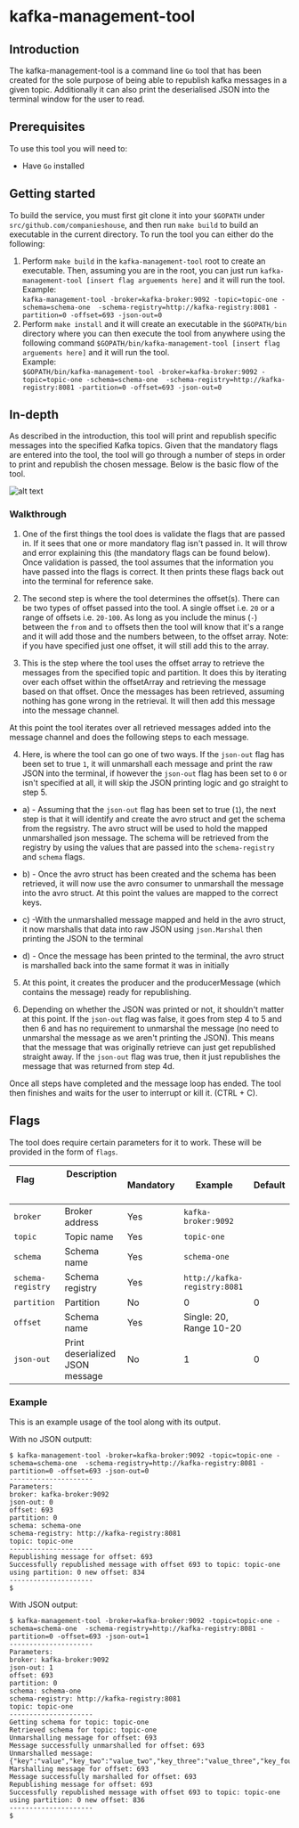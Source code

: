 # kafka-management-tool

## Introduction
The kafka-management-tool is a command line `Go` tool that has been created for the sole purpose of being able to republish kafka messages in a given topic. Additionally it can also print the deserialised JSON into the terminal window for the user to read.

## Prerequisites 
To use this tool you will need to:
- Have `Go` installed

## Getting started
To build the service, you must first git clone it into your `$GOPATH` under `src/github.com/companieshouse`, and then run `make build` to build an executable in the current directory. To run the tool you can either do the following:
1) Perform `make build` in the `kafka-management-tool` root to create an executable. Then, assuming you are in the root, you can just run `kafka-management-tool [insert flag arguements here]` and it will run the tool.   
Example:  
`kafka-management-tool -broker=kafka-broker:9092 -topic=topic-one -schema=schema-one  -schema-registry=http://kafka-registry:8081 -partition=0 -offset=693 -json-out=0`
2) Perform `make install` and it will create an executable in the `$GOPATH/bin` directory where you can then execute the tool from anywhere using the following command `$GOPATH/bin/kafka-management-tool [insert flag arguements here]` and it will run the tool.  
Example:  
`$GOPATH/bin/kafka-management-tool -broker=kafka-broker:9092 -topic=topic-one -schema=schema-one  -schema-registry=http://kafka-registry:8081 -partition=0 -offset=693 -json-out=0`

## In-depth
As described in the introduction, this tool will print and republish specific messages into the specified Kafka topics. Given that the mandatory flags are entered into the tool, the tool will go through a number of steps in order to print and republish the chosen message. Below is the basic flow of the tool.

![alt text](https://user-images.githubusercontent.com/29541485/31217447-e5c36546-a9ae-11e7-94b8-89f38f59b273.png)

### Walkthrough
1) One of the first things the tool does is validate the flags that are passed in. If it sees that one or more mandatory flag isn't passed in. It will throw and error explaining this (the mandatory flags can be found below). Once validation is passed, the tool assumes that the information you have passed into the flags is correct. It then prints these flags back out into the terminal for reference sake.

2) The second step is where the tool determines the offset(s). There can be two types of offset passed into the tool. A single offset i.e. `20` or a range of offsets i.e. `20-100`. As long as you include the minus (`-`) between the `from` and `to` offsets then the tool will know that it's a range and it will add those and the numbers between, to the offset array. Note: if you have specified just one offset, it will still add this to the array.

3) This is the step where the tool uses the offset array to retrieve the messages from the specified topic and partition. It does this by iterating over each offset within the offsetArray and retrieving the message based on that offset. Once the messages has been retrieved, assuming nothing has gone wrong in the retrieval. It will then add this message into the message channel.

At this point the tool iterates over all retrieved messages added into the message channel and does the following steps to each message.

4) Here, is where the tool can go one of two ways. If the `json-out` flag has been set to true `1`, it will unmarshall each message and print the raw JSON into the terminal, if however the `json-out` flag has been set to `0` or isn't specified at all, it will skip the JSON printing logic and go straight to step 5.

 - a)  - Assuming that the `json-out` flag has been set to true (`1`), the next step is that it will identify and create the avro struct and get the schema from the regsistry. The avro struct will be used to hold the mapped unmarshalled json message. The schema will be retrieved from the registry by using the values that are passed into the `schema-registry` and `schema` flags.

 - b)  - Once the avro struct has been created and the schema has been retrieved, it will now use the avro consumer to unmarshall the message into the avro struct. At this point the values are mapped to the correct keys.

 - c)  -With the unmarshalled message mapped and held in the avro struct, it now marshalls that data into raw JSON using `json.Marshal` then printing the JSON to the terminal

 - d)  - Once the message has been printed to the terminal, the avro struct is marshalled back into the same format it was in initially

5) At this point, it creates the producer and the producerMessage (which contains the message) ready for republishing.

6) Depending on whether the JSON was printed or not, it shouldn't matter at this point. If the `json-out` flag was false, it goes from step 4 to 5 and then 6 and has no requirement to unmarshal the message (no need to unmarshal the message as we aren't printing the JSON). This means that the message that was originally retrieve can just get republished straight away. If the `json-out` flag was true, then it just republishes the message that was returned from step 4d.

Once all steps have completed and the message loop has ended. The tool then finishes and waits for the user to interrupt or kill it. (CTRL + C).

## Flags
The tool does require certain parameters for it to work. These will be provided in the form of `flags`.

| Flag                          | Description                         | Mandatory    | Example                 | Default  |
| ----------------------------- | ----------------------------------- | ------------ | ----------------------- | -------- |
| `broker`                      | Broker address                      | Yes          | `kafka-broker:9092`        |          |
| `topic`                       | Topic name                          | Yes          | `topic-one`             |          |
| `schema`                      | Schema name                         | Yes          | `schema-one`             |          |
| `schema-registry`             | Schema registry                     | Yes          | `http://kafka-registry:8081` |          |
| `partition`                   | Partition                           | No           | 0                       | 0        |
| `offset`                      | Schema name                         | Yes          | Single: 20, Range 10-20 |          |
| `json-out`                    | Print deserialized JSON message     | No           | 1                       | 0        |

### Example
This is an example usage of the tool along with its output.

With no JSON outputt:  
```
$ kafka-management-tool -broker=kafka-broker:9092 -topic=topic-one -schema=schema-one  -schema-registry=http://kafka-registry:8081 -partition=0 -offset=693 -json-out=0
---------------------
Parameters:
broker: kafka-broker:9092
json-out: 0
offset: 693
partition: 0
schema: schema-one
schema-registry: http://kafka-registry:8081
topic: topic-one
---------------------
Republishing message for offset: 693
Successfully republished message with offset 693 to topic: topic-one using partition: 0 new offset: 834
---------------------
$
```

With JSON output:  
```
$ kafka-management-tool -broker=kafka-broker:9092 -topic=topic-one -schema=schema-one  -schema-registry=http://kafka-registry:8081 -partition=0 -offset=693 -json-out=1
---------------------
Parameters:
broker: kafka-broker:9092
json-out: 1
offset: 693
partition: 0
schema: schema-one
schema-registry: http://kafka-registry:8081
topic: topic-one
---------------------
Getting schema for topic: topic-one
Retrieved schema for topic: topic-one
Unmarshalling message for offset: 693
Message successfully unmarshalled for offset: 693
Unmarshalled message:
{"key":"value","key_two":"value_two","key_three":"value_three","key_four":"value_four"}
Marshalling message for offset: 693
Message successfully marshalled for offset: 693
Republishing message for offset: 693
Successfully republished message with offset 693 to topic: topic-one using partition: 0 new offset: 836
---------------------
$
```
